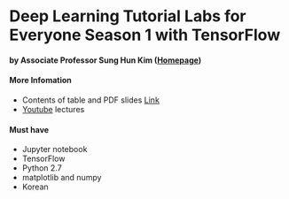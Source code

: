 # Deep Learning Tutorial Labs for Everyone Season 1 with TensorFlow
#### by Associate Professor Sung Hun Kim ([Homepage])


#### More Infomation
- Contents of table and PDF slides [Link]
- [Youtube] lectures

#### Must have
- Jupyter notebook
- TensorFlow
- Python 2.7
- matplotlib and numpy
- Korean


[Homepage]: <http://home.cse.ust.hk/~hunkim/>
[Link]: <http://hunkim.github.io/ml/>
[Youtube]: <https://www.youtube.com/user/hunkims/featured>

